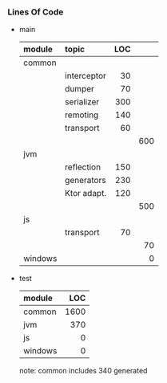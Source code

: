 ### Lines Of Code

* main

    | module  | topic       | LOC |     |
    |:------  |:----------- | ---:| ---:|
    | common  |             |     |     |
    |         | interceptor |  30 |     |
    |         | dumper      |  70 |     |
    |         | serializer  | 300 |     |
    |         | remoting    | 140 |     |
    |         | transport   |  60 |     |
    |         |             |     | 600 |
    | jvm     |             |     |     |
    |         | reflection  | 150 |     |
    |         | generators  | 230 |     |
    |         | Ktor adapt. | 120 |     |
    |         |             |     | 500 |
    | js      |             |     |     |
    |         | transport   |  70 |     |
    |         |             |     |  70 |
    | windows |             |     |   0 |


* test

    | module  | LOC   |
    |:------  | -----:|
    | common  |  1600 |
    | jvm     |   370 |
    | js      |     0 |
    | windows |     0 |

    note: common includes 340 generated
